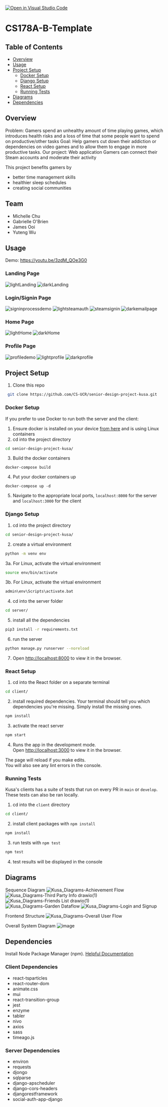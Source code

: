 [![Open in Visual Studio Code](https://classroom.github.com/assets/open-in-vscode-f059dc9a6f8d3a56e377f745f24479a46679e63a5d9fe6f495e02850cd0d8118.svg)](https://classroom.github.com/online_ide?assignment_repo_id=462826&assignment_repo_type=GroupAssignmentRepo)
# CS178A-B-Template

## Table of Contents
- [Overview](#overview)
- [Usage](#usage)
- [Project Setup](#project-setup)
  - [Docker Setup](#docker-setup)
  - [Django Setup](#django-setup)
  - [React Setup](#react-setup)
  - [Running Tests](#running-tests)
- [Diagrams](#diagrams)
- [Dependencies](#dependencies)

## Overview
Problem: Gamers spend an unhealthy amount of time playing games, which introduces health risks and a loss of time that some people want to spend on productive/other tasks
Goal: Help gamers cut down their addiction or dependencies on video games and to allow them to engage in more productive tasks.
Our project: Web application
Gamers can connect their Steam accounts and moderate their activity

This project benefits gamers by
- better time management skills
- healthier sleep schedules
- creating social communities


## Team
- Michelle Chu
- Gabrielle O'Brien
- James Ooi
- Yuteng Wu

## Usage
Demo: https://youtu.be/3zdM_QOe3G0

### Landing Page
![lightLanding](https://user-images.githubusercontent.com/65988711/144960400-a49ca631-fd30-4544-8de9-bc842f632ce4.gif)
![darkLanding](https://user-images.githubusercontent.com/65988711/144960403-cbef342a-3d25-4bd2-8e68-d9a0ea114348.gif)

### Login/Signin Page
![signinprocessdemo](https://user-images.githubusercontent.com/43893085/158038051-a2d83121-afcd-4b7d-9020-fec72db0849e.gif)
![lightsteamauth](https://user-images.githubusercontent.com/43893085/158038002-b62b5d51-01a9-428c-aee1-ba21be854157.png)
![steamsignin](https://user-images.githubusercontent.com/43893085/158038013-a32fc2d7-658e-436f-8ab5-0c1e6cd4706a.png)
![darkemailpage](https://user-images.githubusercontent.com/43893085/158038025-e21c8d35-cf5e-4317-b39d-db5bde30b1fe.png)

### Home Page
![lightHome](https://user-images.githubusercontent.com/65988711/144959906-c98d920e-c136-4774-af01-d5bc6b7f29f7.png)
![darkHome](https://user-images.githubusercontent.com/65988711/144959907-44acf42d-25f6-43c1-b10b-b00ee69a4604.png)

### Profile Page
![profiledemo](https://user-images.githubusercontent.com/43893085/158037937-02490233-0b7c-4963-b81d-74e6395dd962.gif)
![lightprofile](https://user-images.githubusercontent.com/43893085/158037974-80f8caad-276c-4d6f-82e7-7f5953197c27.png)
![darkprofile](https://user-images.githubusercontent.com/43893085/158037965-e2f5115f-78ee-4063-998f-983c8012b508.png)


## Project Setup
1. Clone this repo 
  ```sh
   git clone https://github.com/CS-UCR/senior-design-project-kusa.git
  ``` 
### Docker Setup
  If you prefer to use Docker to run both the server and the client:
1. Ensure docker is installed on your device [from here](https://docs.docker.com/get-docker/) and is using Linux containers
2. cd into the project directory
  ```sh 
cd senior-design-project-kusa/
``` 
3. Build the docker containers
  
  ```docker-compose build```
  
4. Put your docker containers up
  
  ```docker-compose up -d```

  5. Navigate to the appropriate local ports, `localhost:8000` for the server and `localhost:3000` for the client
  
### Django Setup
1. cd into the project directory
```sh 
cd senior-design-project-kusa/
``` 
2. create a virtual environment
```sh
python -m venv env
```
3a. For Linux, activate the virtual environment<br />
```sh
source env/bin/activate
```
3b. For Linux, activate the virtual environment<br />
```sh
admin\env\Scripts\activate.bat
```
4. cd into the server folder
```sh
cd server/
```
5. install all the dependencies 
```sh
pip3 install -r requirements.txt
```
6. run the server
```sh
python manage.py runserver --noreload
```
7. Open [http://localhost:8000](http://localhost:8000) to view it in the browser.
### React Setup  
1. cd into the React folder on a separate terminal
```sh 
cd client/ 
``` 
2. install required dependencies. Your terminal should tell you which dependencies you're missing. Simply install the missing ones.
```sh
npm install
```
3. activate the react server
```sh
npm start
```
4. Runs the app in the development mode.<br />
Open [http://localhost:3000](http://localhost:3000) to view it in the browser.

The page will reload if you make edits.<br />
You will also see any lint errors in the console.
### Running Tests
Kusa's clients has a suite of tests that run on every PR in `main` or `develop`. These tests can also be ran locally.
1. cd into the `client` directory
```sh 
cd client/ 
``` 
2. install client packages with `npm install`
```sh 
npm install 
``` 
3. run tests with `npm test`
```sh 
npm test 
``` 
4. test results will be displayed in the console

## Diagrams

Sequence Diagram
![Kusa_Diagrams-Achievement Flow](https://user-images.githubusercontent.com/43893085/144947522-3b57866e-83e8-4c16-a90e-d657487cc464.png)
![Kusa_Diagrams-Third Party Info drawio(1)](https://user-images.githubusercontent.com/43893085/144947537-8a0e2921-58a6-4c4f-a11f-96a84ab7ecef.png)
![Kusa_Diagrams-Friends List drawio(1)](https://user-images.githubusercontent.com/43893085/144947560-bfb4fa8f-22c5-4560-83ec-7aca98ee9efb.png)
![Kusa_Diagrams-Garden Dataflow](https://user-images.githubusercontent.com/43893085/144947568-9b7f3f41-4113-4b78-8052-f3db629713d1.png)
![Kusa_Diagrams-Login and Signup](https://user-images.githubusercontent.com/43893085/144947572-f984573b-6d60-40d5-8bac-af608c2786e2.png)

Frontend Structure
![Kusa_Diagrams-Overall User Flow](https://user-images.githubusercontent.com/43893085/144947346-246081d4-d58f-4093-81e9-bafa65fb37e4.png)

Overall System Diagram
![image](https://user-images.githubusercontent.com/65988711/136714242-98f5c0c7-c8e7-41b5-a27d-7a39e1372cd7.png)


## Dependencies
Install Node Package Manager (npm). [Helpful Documentation](https://www.npmjs.com/get-npm)

### Client Dependencies
  - react-tsparticles
  - react-router-dom
  - animate.css
  - mui
  - react-transition-group
  - jest
  - enzyme
  - tabler
  - nivo
  - axios
  - sass
  - timeago.js


### Server Dependencies
  - environ
  - requests
  - djongo
  - sqlparse
  - django-apscheduler
  - django-cors-headers
  - djangorestframework
  - social-auth-app-django
